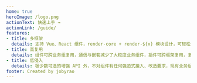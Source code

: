 ```yaml
---
home: true
heroImage: /logo.png
actionText: 快速上手 →
actionLink: /guide/
features:
- title: 多框架
  details: 支持 Vue、React 组件，render-core + render-${x} 模块设计，可轻松兼容至其他框架。
- title: 高复用
  details: 组件可跨业务组复用，通信与嵌套减少了大粒度业务组件，插件可跨框架复用，复合组件避免同类场景重复配置。
- title: 低侵入
  details: 极少数可选的增强 API 外，不对组件有任何强迫式接入、改造要求，现有业务组件编译后即可发布使用。
footer: Created by jobyrao
---
```

